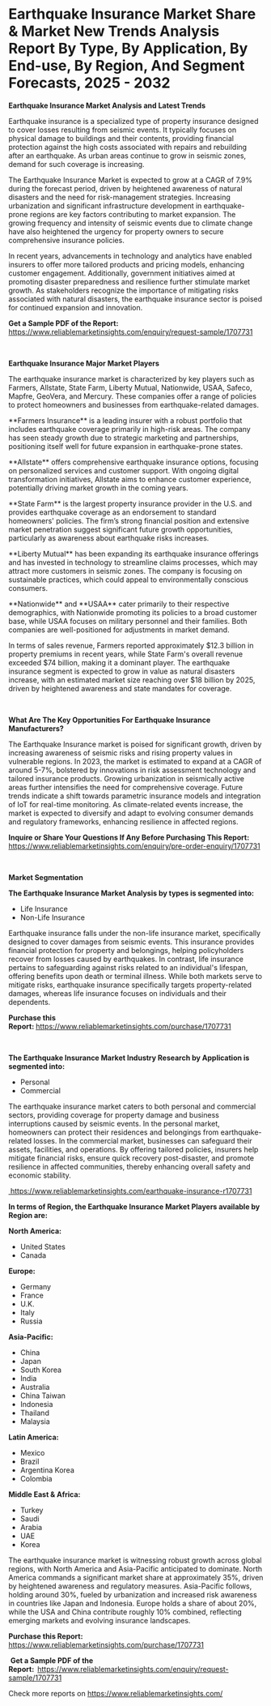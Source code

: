 <p><h1>Earthquake Insurance Market Share & Market New Trends Analysis Report By Type, By Application, By End-use, By Region, And Segment Forecasts, 2025 - 2032</h1></p><p><strong>Earthquake Insurance Market Analysis and Latest Trends</strong></p>
<p><p>Earthquake insurance is a specialized type of property insurance designed to cover losses resulting from seismic events. It typically focuses on physical damage to buildings and their contents, providing financial protection against the high costs associated with repairs and rebuilding after an earthquake. As urban areas continue to grow in seismic zones, demand for such coverage is increasing.</p><p>The Earthquake Insurance Market is expected to grow at a CAGR of 7.9% during the forecast period, driven by heightened awareness of natural disasters and the need for risk-management strategies. Increasing urbanization and significant infrastructure development in earthquake-prone regions are key factors contributing to market expansion. The growing frequency and intensity of seismic events due to climate change have also heightened the urgency for property owners to secure comprehensive insurance policies.</p><p>In recent years, advancements in technology and analytics have enabled insurers to offer more tailored products and pricing models, enhancing customer engagement. Additionally, government initiatives aimed at promoting disaster preparedness and resilience further stimulate market growth. As stakeholders recognize the importance of mitigating risks associated with natural disasters, the earthquake insurance sector is poised for continued expansion and innovation.</p></p>
<p><strong>Get a Sample PDF of the Report:&nbsp;</strong> <a href="https://www.reliablemarketinsights.com/enquiry/request-sample/1707731?utm_campaign=3268&utm_medium=2&utm_source=Github&utm_content=ia&utm_term=10032025&utm_id=earthquake-insurance">https://www.reliablemarketinsights.com/enquiry/request-sample/1707731</a></p>
<p>&nbsp;</p>
<p><strong>Earthquake Insurance Major Market Players</strong></p>
<p><p>The earthquake insurance market is characterized by key players such as Farmers, Allstate, State Farm, Liberty Mutual, Nationwide, USAA, Safeco, Mapfre, GeoVera, and Mercury. These companies offer a range of policies to protect homeowners and businesses from earthquake-related damages.</p><p>**Farmers Insurance** is a leading insurer with a robust portfolio that includes earthquake coverage primarily in high-risk areas. The company has seen steady growth due to strategic marketing and partnerships, positioning itself well for future expansion in earthquake-prone states.</p><p>**Allstate** offers comprehensive earthquake insurance options, focusing on personalized services and customer support. With ongoing digital transformation initiatives, Allstate aims to enhance customer experience, potentially driving market growth in the coming years.</p><p>**State Farm** is the largest property insurance provider in the U.S. and provides earthquake coverage as an endorsement to standard homeowners' policies. The firm’s strong financial position and extensive market penetration suggest significant future growth opportunities, particularly as awareness about earthquake risks increases.</p><p>**Liberty Mutual** has been expanding its earthquake insurance offerings and has invested in technology to streamline claims processes, which may attract more customers in seismic zones. The company is focusing on sustainable practices, which could appeal to environmentally conscious consumers.</p><p>**Nationwide** and **USAA** cater primarily to their respective demographics, with Nationwide promoting its policies to a broad customer base, while USAA focuses on military personnel and their families. Both companies are well-positioned for adjustments in market demand.</p><p>In terms of sales revenue, Farmers reported approximately $12.3 billion in property premiums in recent years, while State Farm's overall revenue exceeded $74 billion, making it a dominant player. The earthquake insurance segment is expected to grow in value as natural disasters increase, with an estimated market size reaching over $18 billion by 2025, driven by heightened awareness and state mandates for coverage.</p></p>
<p>&nbsp;</p>
<p><strong>What Are The Key Opportunities For Earthquake Insurance Manufacturers?</strong></p>
<p><p>The Earthquake Insurance market is poised for significant growth, driven by increasing awareness of seismic risks and rising property values in vulnerable regions. In 2023, the market is estimated to expand at a CAGR of around 5-7%, bolstered by innovations in risk assessment technology and tailored insurance products. Growing urbanization in seismically active areas further intensifies the need for comprehensive coverage. Future trends indicate a shift towards parametric insurance models and integration of IoT for real-time monitoring. As climate-related events increase, the market is expected to diversify and adapt to evolving consumer demands and regulatory frameworks, enhancing resilience in affected regions.</p></p>
<p><strong>Inquire or Share Your Questions If Any Before Purchasing This Report:</strong> <a href="https://www.reliablemarketinsights.com/enquiry/pre-order-enquiry/1707731?utm_campaign=3268&utm_medium=2&utm_source=Github&utm_content=ia&utm_term=10032025&utm_id=earthquake-insurance">https://www.reliablemarketinsights.com/enquiry/pre-order-enquiry/1707731</a></p>
<p>&nbsp;</p>
<p><strong>Market Segmentation</strong></p>
<p><strong>The Earthquake Insurance Market Analysis by types is segmented into:</strong></p>
<p><ul><li>Life Insurance</li><li>Non-Life Insurance</li></ul></p>
<p><p>Earthquake insurance falls under the non-life insurance market, specifically designed to cover damages from seismic events. This insurance provides financial protection for property and belongings, helping policyholders recover from losses caused by earthquakes. In contrast, life insurance pertains to safeguarding against risks related to an individual's lifespan, offering benefits upon death or terminal illness. While both markets serve to mitigate risks, earthquake insurance specifically targets property-related damages, whereas life insurance focuses on individuals and their dependents.</p></p>
<p><strong>Purchase this Report:&nbsp;</strong><a href="https://www.reliablemarketinsights.com/purchase/1707731?utm_campaign=3268&utm_medium=2&utm_source=Github&utm_content=ia&utm_term=10032025&utm_id=earthquake-insurance">https://www.reliablemarketinsights.com/purchase/1707731</a></p>
<p>&nbsp;</p>
<p><strong>The Earthquake Insurance Market Industry Research by Application is segmented into:</strong></p>
<p><ul><li>Personal</li><li>Commercial</li></ul></p>
<p><p>The earthquake insurance market caters to both personal and commercial sectors, providing coverage for property damage and business interruptions caused by seismic events. In the personal market, homeowners can protect their residences and belongings from earthquake-related losses. In the commercial market, businesses can safeguard their assets, facilities, and operations. By offering tailored policies, insurers help mitigate financial risks, ensure quick recovery post-disaster, and promote resilience in affected communities, thereby enhancing overall safety and economic stability.</p></p>
<p><a href="https://www.reliablemarketinsights.com/earthquake-insurance-r1707731?utm_campaign=3268&utm_medium=2&utm_source=Github&utm_content=ia&utm_term=10032025&utm_id=earthquake-insurance">&nbsp;https://www.reliablemarketinsights.com/earthquake-insurance-r1707731</a></p>
<p><strong>In terms of Region, the Earthquake Insurance Market Players available by Region are:</strong></p>
<p>
    <p> <strong> North America: </strong>
        <ul>
            <li>United States</li>
            <li>Canada</li>
        </ul>
        </p> 
    <p> <strong> Europe: </strong>
        <ul>
            <li>Germany</li>
            <li>France</li>
            <li>U.K.</li>
            <li>Italy</li>
            <li>Russia</li>
        </ul>
        </p> 
    <p> <strong> Asia-Pacific: </strong>
        <ul>
            <li>China</li>
            <li>Japan</li>
            <li>South Korea</li>
            <li>India</li>
            <li>Australia</li>
            <li>China Taiwan</li>
            <li>Indonesia</li>
            <li>Thailand</li>
            <li>Malaysia</li>
        </ul>
        </p> 
    <p> <strong> Latin America: </strong>
        <ul>
            <li>Mexico</li>
            <li>Brazil</li>
            <li>Argentina Korea</li>
            <li>Colombia</li>
        </ul>
        </p> 
    <p> <strong> Middle East & Africa: </strong>
        <ul>
            <li>Turkey</li>
            <li>Saudi</li>
            <li>Arabia</li>
            <li>UAE</li>
            <li>Korea</li>
        </ul>
    </p>
    </p>
<p><p>The earthquake insurance market is witnessing robust growth across global regions, with North America and Asia-Pacific anticipated to dominate. North America commands a significant market share at approximately 35%, driven by heightened awareness and regulatory measures. Asia-Pacific follows, holding around 30%, fueled by urbanization and increased risk awareness in countries like Japan and Indonesia. Europe holds a share of about 20%, while the USA and China contribute roughly 10% combined, reflecting emerging markets and evolving insurance landscapes.</p></p>
<p><strong>Purchase this Report: </strong><a href="https://www.reliablemarketinsights.com/purchase/1707731?utm_campaign=3268&utm_medium=2&utm_source=Github&utm_content=ia&utm_term=10032025&utm_id=earthquake-insurance">https://www.reliablemarketinsights.com/purchase/1707731</a></p>
<p>&nbsp;<strong>Get a Sample PDF of the Report:&nbsp;&nbsp;</strong><a href="https://www.reliablemarketinsights.com/enquiry/request-sample/1707731?utm_campaign=3268&utm_medium=2&utm_source=Github&utm_content=ia&utm_term=10032025&utm_id=earthquake-insurance">https://www.reliablemarketinsights.com/enquiry/request-sample/1707731</a></p>
<p><strong></strong></p>
<p>Check more reports on <a href="https://www.reliablemarketinsights.com/?utm_campaign=3268&utm_medium=2&utm_source=Github&utm_content=ia&utm_term=10032025&utm_id=earthquake-insurance">https://www.reliablemarketinsights.com/</a></p>